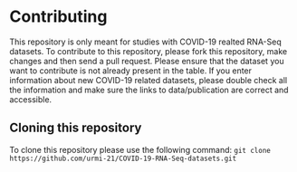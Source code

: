 # Contributing
This repository is only meant for studies with COVID-19 realted RNA-Seq datasets.
To contribute to this repository, please fork this repository, make changes and then send a pull request.
Please ensure that the dataset you want to contribute is not already present in the table.
If you enter information about new COVID-19 related datasets, please double check all the information 
and make sure the links to data/publication are correct and accessible.



## Cloning this repository
To clone this repository please use the following command:
`git clone https://github.com/urmi-21/COVID-19-RNA-Seq-datasets.git`

